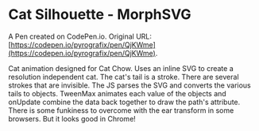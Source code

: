 # Cat Silhouette - MorphSVG

A Pen created on CodePen.io. Original URL: [https://codepen.io/pyrografix/pen/QjKWme](https://codepen.io/pyrografix/pen/QjKWme).

Cat animation designed for Cat Chow. Uses an inline SVG to create a resolution independent cat. The cat's tail is a stroke. There are several strokes that are invisible. The JS parses the SVG and converts the various tails to objects. TweenMax animates each value of the objects and onUpdate combine the data back together to draw the path's attribute. There is some funkiness to overcome with the ear transform in some browsers. But it looks good in Chrome!